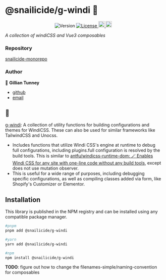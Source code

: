 # @snailicide/g-windi 🐌

<p align="center">
	<img alt="Version" src="https://img.shields.io/npm/v/@snailicide/g-windi"/>
	<a href="#" target="_blank">
		<img alt="License" src="https://img.shields.io/npm/l/@snailicide/g-windi"/>
	</a>
	<a href="#" target="_blank">
		<img alt="Typescript" height="20px" src="https://img.shields.io/badge/typescript-%23007ACC.svg?style=for-the-badge&logo=typescript&logoColor=white"/>
	</a>
	<a href="#" target="_blank">
		<img alt="Typescript" height="20px" src="https://img.shields.io/badge/vuejs-%2335495e.svg?style=for-the-badge&logo=vuedotjs&logoColor=%234FC08D"/>
	</a>
</p>

_A collection of windiCSS and Vue3 composables_

### Repository

[snailicide-monorepo](https://github.com/gbtunney/snailicide-monorepo.git)

### Author

👤 **Gillian Tunney**

-   [github](https://github.com/gbtunney)
-   [email](mailto:gbtunney@mac.com)

## 🐌

[g-windi](https://www.npmjs.com/package/@snailicide/g-windi): A collection of utility functions for building configurations and themes for WindiCSS. These can also be used for similar frameworks like TailwindCSS and Unocss.

-   Includes functions that utilize Windi CSS's engine at runtime to debug full configurations, including plugins.full configuration is resolved by the build tools. This is similar to [antfu/windicss-runtime-dom: 🪄 Enables Windi CSS for any site with one-line code without any build tools](https://github.com/antfu/windicss-runtime-dom), except does not use mutation observer.
-   This is useful for a wide range of purposes, including debugging specific configurations, as well as compiling classes added via form, like Shopify's Customizer or Elementor.

## Installation

This library is published in the NPM registry and can be installed using any compatible package manager.

```sh
#pnpm
pnpm add @snailicide/g-windi

#yarn
yarn add @snailicide/g-windi

#npm
npm install @snailicide/g-windi
```

**TODO**: figure out how to change the filenames-simple/naming-convention for composables
